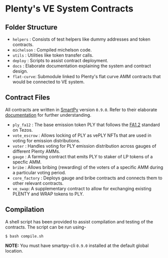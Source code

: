 # Plenty's VE System Contracts

## Folder Structure

- `helpers` : Consists of test helpers like dummy addresses and token contracts.
- `michelson` : Compiled michelson code.
- `utils` : Utilities like token transfer calls.
- `deploy` : Scripts to assist contract deployment.
- `docs` : Elaborate documentation explaining the system and contract design.
- `flat-curve`: Submodule linked to Plenty's flat curve AMM contracts that would be connected to VE system.

## Contract Files

All contracts are written in [SmartPy](https://smartpy.io) version `0.9.0`. Refer to their elaborate [documentation](https://smartpy.io/docs) for further understanding.

- `ply_fa12` : The base emission token PLY that follows the [FA1.2](https://tezos.gitlab.io/user/fa12.html) standard on Tezos.
- `vote_escrow` : Allows locking of PLY as vePLY NFTs that are used in voting for emission distributions.
- `voter` : Handles voting for PLY emission distribution across gauges of different Plenty AMMs.
- `gauge` : A farming contract that emits PLY to staker of LP tokens of a specfic AMM.
- `bribe` : Allows bribing (rewarding) of the voters of a specific AMM during a particular voting period.
- `core_factory` : Deploys gauge and bribe contracts and connects them to other relevant contracts.
- `ve_swap`: A supplementary contract to allow for exchanging existing PLENTY and WRAP tokens to PLY.

## Compilation

A shell script has been provided to assist compilation and testing of the contracts. The script can be run using-

```shell
$ bash compile.sh
```

**NOTE:** You must have smartpy-cli `0.9.0` installed at the default global location.
